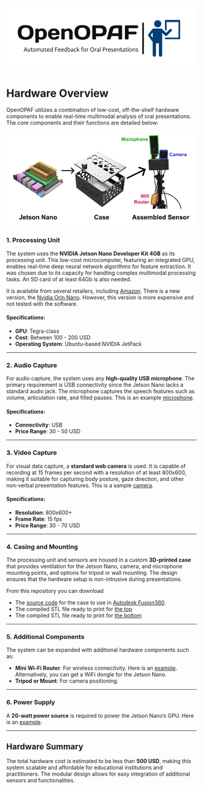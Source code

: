 ![OpenOPAF Logo](../logo.png)
# Hardware Overview
OpenOPAF utilizes a combination of low-cost, off-the-shelf hardware components to enable real-time multimodal analysis of oral presentations. The core components and their functions are detailed below:

   ![System Diagram](sensor.png)

### 1. **Processing Unit**

The system uses the **NVIDIA Jetson Nano Developer Kit 4GB** as its processing unit. This low-cost microcomputer, featuring an integrated GPU, enables real-time deep neural network algorithms for feature extraction. It was chosen due to its capacity for handling complex multimodal processing tasks. An SD card of at least 64Gb is also needed.

It is available from several retailers, including [Amazon](https://www.amazon.com/onboard-Robotics-Machine-Learning-Version/dp/B0B8DMPWJL/ref=asc_df_B0B8DMPWJL/?tag=hyprod-20&linkCode=df0&hvadid=704452679955&hvpos=&hvnetw=g&hvrand=497056092875006271&hvpone=&hvptwo=&hvqmt=&hvdev=c&hvdvcmdl=&hvlocint=&hvlocphy=9198132&hvtargid=pla-1730740313246&psc=1&mcid=e5296abc18f6376a82da3aa7508d7b3e).  There is a new version, the [Nvidia Orin Nano](https://www.amazon.com/dp/B0BZJTQ5YP?nvid=em-945-13766-0005-000).  However, this version is more expensive and not tested with the software.   


#### Specifications:
- **GPU**: Tegra-class
- **Cost**: Between 100 - 200 USD
- **Operating System**: Ubuntu-based NVIDIA JetPack

---

### 2. **Audio Capture**

For audio capture, the system uses any **high-quality USB microphone**. The primary requirement is USB connectivity since the Jetson Nano lacks a standard audio jack. The microphone captures the speech features such as volume, articulation rate, and filled pauses. This is an example [microphone](https://www.amazon.com/gp/product/B06XCKGLTP).

#### Specifications:
- **Connectivity**: USB
- **Price Range**: 30 - 50 USD

---

### 3. **Video Capture**

For visual data capture, a **standard web camera** is used. It is capable of recording at 15 frames per second with a resolution of at least 800x600, making it suitable for capturing body posture, gaze direction, and other non-verbal presentation features. This is a sample [camera](https://www.amazon.com/gp/product/B06ZXW6QBV).

#### Specifications:
- **Resolution**: 800x600+
- **Frame Rate**: 15 fps
- **Price Range**: 30 - 70 USD

---

### 4. **Casing and Mounting**

The processing unit and sensors are housed in a custom **3D-printed case** that provides ventilation for the Jetson Nano, camera, and microphone mounting points, and options for tripod or wall mounting. The design ensures that the hardware setup is non-intrusive during presentations.

From this repository you can download 
- The [source code](Case.3mf) for the case to use in [Autodesk Fusion360](https://www.autodesk.com/products/fusion-360). 
- The compiled STL file ready to print for [the top](Top.stl)
- The compiled STL file ready to print for [the bottom](Bottom.stl)
---

### 5. **Additional Components**

The system can be expanded with additional hardware components such as:
- **Mini Wi-Fi Router**: For wireless connectivity. Here is an [example](https://www.amazon.com/gp/product/B073TSK26W/ref=ppx_yo_dt_b_search_asin_title?ie=UTF8&psc=1). Alternatively, you can get a WiFi dongle for the Jetson Nano. 
- **Tripod or Mount**: For camera positioning.


---

### 6. **Power Supply**

A **20-watt power source** is required to power the Jetson Nano’s GPU. Here is an [example](https://www.amazon.com/gp/product/B078RT3ZPS/ref=ppx_yo_dt_b_search_asin_title?ie=UTF8&psc=1).

---

## Hardware Summary
The total hardware cost is estimated to be less than **500 USD**, making this system scalable and affordable for educational institutions and practitioners. The modular design allows for easy integration of additional sensors and functionalities.




